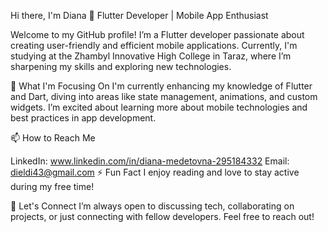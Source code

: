 Hi there, I'm Diana 👋 Flutter Developer | Mobile App Enthusiast 

Welcome to my GitHub profile! I’m a Flutter developer passionate about creating user-friendly and efficient mobile applications. Currently, I'm studying at the Zhambyl Innovative High College in Taraz, where I’m sharpening my skills and exploring new technologies.

🌱 What I'm Focusing On
I'm currently enhancing my knowledge of Flutter and Dart, diving into areas like state management, animations, and custom widgets. I’m excited about learning more about mobile technologies and best practices in app development.

📫 How to Reach Me

LinkedIn: www.linkedin.com/in/diana-medetovna-295184332
Email: dieldi43@gmail.com
⚡ Fun Fact
I enjoy reading and love to stay active during my free time!

🤝 Let's Connect
I’m always open to discussing tech, collaborating on projects, or just connecting with fellow developers. Feel free to reach out!
